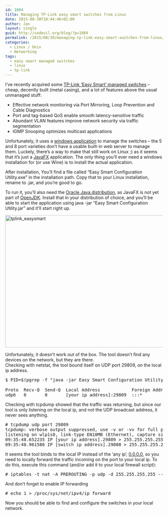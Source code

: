 ```yaml
---
id: 1084
title: Managing TP-Link easy smart switches from Linux
date: 2015-08-30T18:44:46+02:00
author: Jan
layout: single
guid: http://sadevil.org/blog/?p=1084
permalink: /2015/08/30/managing-tp-link-easy-smart-switches-from-linux/
categories:
  - Linux / Unix
  - Networking
tags:
  - easy smart managed switches
  - linux
  - tp-link
---
```

I&#8217;ve recently acquired some <a href="http://www.tp-link.com/en/products/biz-list-41.html" target="_blank">TP-Link &#8216;Easy Smart&#8217; managed switches</a> &#8211; cheap, decently built (metal casing), and a lot of features above the usual unmanaged stuff:

  * Effective network monitoring via Port Mirroring, Loop Prevention and Cable Diagnostics
  * Port and tag-based QoS enable smooth latency-sensitive traffic
  * Abundant VLAN features improve network security via traffic segmentation
  * IGMP Snooping optimizes multicast applications

Unfortunately, it uses a <a href="http://www.tp-link.com/en/download/TL-SG105E.html#Easy_Smart_Configuration_Utility" target="_blank">windows application</a> to manage the switches &#8211; the 5 and 8 port varieties don&#8217;t have a usable built-in web server to manage them. Luckely, there&#8217;s a way to make that still work on Linux ;) as it seems that it&#8217;s just a <a href="https://en.wikipedia.org/wiki/JavaFX" target="_blank">JavaFX</a> application. The only thing you&#8217;ll ever need a windows installation for (or use Wine) is to install the actual application.

After installation, You&#8217;ll find a file called &#8220;Easy Smart Configuration Utility.exe&#8221; in the installation path. Copy that to your Linux installation, rename to .jar, and you&#8217;re good to go.

To run it, you&#8217;ll also need the <a href="https://www.java.com/en/download/" target="_blank">Oracle Java distribution</a>, as JavaFX is not yet part of <a href="http://openjdk.java.net/" target="_blank">OpenJDK</a>. Install that in your distribution of choice, and you&#8217;ll be able to start the application using java -jar &#8220;Easy Smart Configuration Utility.jar&#8221; and it&#8217;ll start right up.

[<img class="alignnone wp-image-1086" src="https://i0.wp.com/kcore.org/wp-content/uploads/2015/08/tplink_easysmart.png?resize=607%2C423&#038;ssl=1" alt="tplink_easysmart" width="607" height="423" srcset="https://i0.wp.com/kcore.org/wp-content/uploads/2015/08/tplink_easysmart.png?w=890&ssl=1 890w, https://i0.wp.com/kcore.org/wp-content/uploads/2015/08/tplink_easysmart.png?resize=300%2C209&ssl=1 300w, https://i0.wp.com/kcore.org/wp-content/uploads/2015/08/tplink_easysmart.png?resize=215%2C150&ssl=1 215w, https://i0.wp.com/kcore.org/wp-content/uploads/2015/08/tplink_easysmart.png?resize=150%2C104&ssl=1 150w" sizes="(max-width: 607px) 100vw, 607px" data-recalc-dims="1" />](https://i0.wp.com/kcore.org/wp-content/uploads/2015/08/tplink_easysmart.png?ssl=1)

Unfortunately, it doesn&#8217;t work out of the box. The tool doesn&#8217;t find any devices on the network, but they are there.  
Checking with netstat, the tool bound itself on UDP port 29809, on the local ip address.

<pre>$ PID=$(pgrep -f "java -jar Easy Smart Configuration Utility.jar"); netstat -lnput | grep -e Proto -e $PID

Proto  Recv-Q  Send-Q  Local Address            Foreign Address  State  PID/Program name 
udp6   0       0       [your ip address]:29809  :::*                    28529/java</pre>

Checking with tcpdump showed that the traffic was returning, but since our tool is only listening on the local ip, and not the UDP broadcast address, it never sees anything.

<pre># tcpdump udp port 29809
tcpdump: verbose output suppressed, use -v or -vv for full protocol decode
listening on wlp1s0, link-type EN10MB (Ethernet), capture size 262144 bytes
09:35:48.652235 IP [your ip address].29809 &gt; 255.255.255.255.29808: UDP, length 36
09:35:48.961586 IP [switch ip address].29808 &gt; 255.255.255.255.29809: UDP, length 159</pre>

It seems the tool binds to the local IP instead of the &#8216;any ip&#8217;, <a href="https://en.wikipedia.org/wiki/0.0.0.0" target="_blank">0.0.0.0</a>, so you need to locally forward the traffic incoming on the port to your local ip. To do this, execute this command (and/or add it to your local firewall script):

<pre># iptables -t nat -A PREROUTING -p udp -d 255.255.255.255 --dport 29809 -j DNAT --to [your ip address]:29809</pre>

And don&#8217;t forget to enable IP forwarding

<pre># echo 1 &gt; /proc/sys/net/ipv4/ip_forward</pre>

Now you should be able to find and configure the switches in your local network.